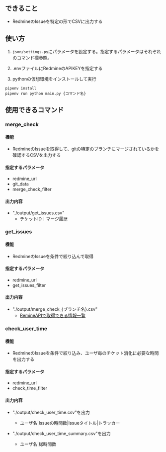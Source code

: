 ## できること
- RedmineのIssueを特定の形でCSVに出力する

## 使い方
1. `json/settings.py`にパラメータを設定する。指定するパラメータはそれぞれのコマンド欄参照。

2. .envファイルにRedmineのAPIKEYを指定する

3. pythonの仮想環境をインストールして実行

```
pipenv install
pipenv run python main.py {コマンド名}
```

## 使用できるコマンド

### merge_check
#### 機能
- RedmineのIssueを取得して、gitの特定のブランチにマージされているかを確認するCSVを出力する

#### 指定するパラメータ
- redmine_url
- git_data
- merge_check_filter

#### 出力内容
- "./output/get_issues.csv"
  - チケットID｜マージ履歴

### get_issues
#### 機能
- RedmineのIssueを条件で絞り込んで取得

#### 指定するパラメータ
- redmine_url
- get_issues_filter

#### 出力内容
- "./output/merge_check_{ブランチ名}.csv"
  - [RemineAPIで取得できる情報一覧](https://www.redmine.org/projects/redmine/wiki/Rest_Issues#Creating-an-issue)

### check_user_time
#### 機能
- RedmineのIssueを条件で絞り込み、ユーザ毎のチケット消化に必要な時間を出力する

#### 指定するパラメータ
- redmine_url
- check_time_filter

#### 出力内容
- "./output/check_user_time.csv"を出力
  - ユーザ名|Issueの時間数|Issueタイトル|トラッカー

- "./output/check_user_time_summary.csv"を出力
  - ユーザ名|総時間数
